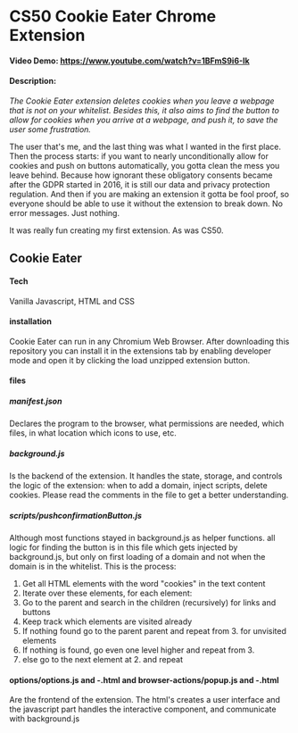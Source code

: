 # CS50 Cookie Eater Chrome Extension

#### Video Demo: <https://www.youtube.com/watch?v=1BFmS9i6-Ik>

#### Description:

_The Cookie Eater extension deletes cookies when you leave a webpage that is not on your whitelist. Besides this, it also aims to find the button to allow for cookies when you arrive at a webpage, and push it, to save the user some frustration._

The user that's me, and the last thing was what I wanted in the first place.
Then the process starts: if you want to nearly unconditionally allow for cookies and push on buttons automatically, you gotta clean the mess you leave behind. Because how ignorant these obligatory consents became after the GDPR started in 2016, it is still our data and privacy protection regulation. And then if you are making an extension it gotta be fool proof, so everyone should be able to use it without the extension to break down. No error messages. Just nothing.

It was really fun creating my first extension. As was CS50.

## Cookie Eater

#### Tech

Vanilla Javascript, HTML and CSS

#### installation

Cookie Eater can run in any Chromium Web Browser. After downloading this repository you can install it in the extensions tab by enabling developer mode and open it by clicking the load unzipped extension button.

#### files

##### manifest.json

Declares the program to the browser, what permissions are needed, which files, in what location which icons to use, etc.

##### background.js

Is the backend of the extension. It handles the state, storage, and controls the logic of the extension: when to add a domain, inject scripts, delete cookies. Please read the comments in the file to get a better understanding.

##### scripts/pushconfirmationButton.js

Although most functions stayed in background.js as helper functions. all logic for finding the button is in this file which gets injected by background.js, but only on first loading of a domain and not when the domain is in the whitelist.
This is the process:

1. Get all HTML elements with the word "cookies" in the text content
2. Iterate over these elements, for each element:
3. Go to the parent and search in the children (recursively) for links and buttons
4. Keep track which elements are visited already
5. If nothing found go to the parent parent and repeat from 3. for unvisited elements
6. If nothing is found, go even one level higher and repeat from 3.
7. else go to the next element at 2. and repeat

#### options/options.js and -.html and browser-actions/popup.js and -.html

Are the frontend of the extension. The html's creates a user interface and the javascript part handles the interactive component, and communicate with background.js

